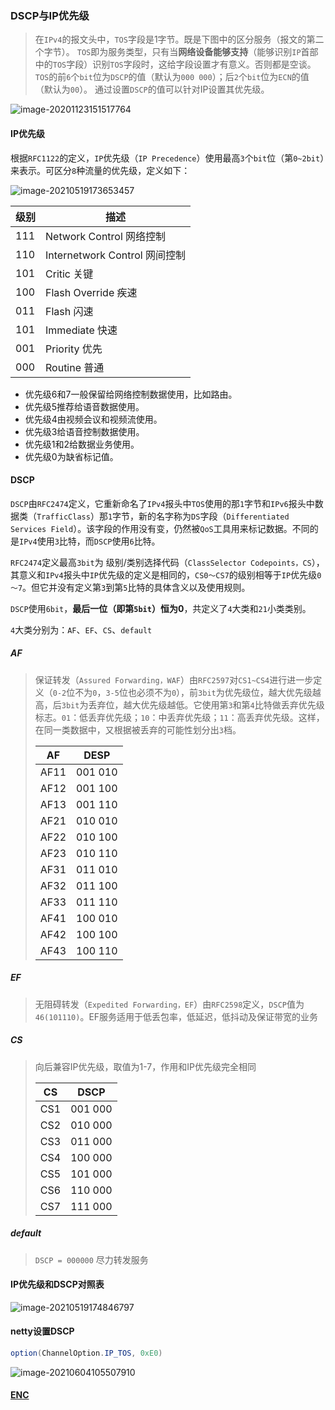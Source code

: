 ### DSCP与IP优先级

>   在`IPv4`的报文头中，`TOS`字段是1字节。既是下图中的区分服务（报文的第二个字节）。
>`TOS`即为服务类型，只有当**网络设备能够支持**（能够识别`IP`首部中的`TOS`字段）识别`TOS`字段时，这给字段设置才有意义。否则都是空谈。
>   `TOS`的前`6`个`bit`位为`DSCP`的值（默认为`000 000`）；后`2`个`bit`位为`ECN`的值（默认为`00`）。
>通过设置`DSCP`的值可以针对IP设置其优先级。

![image-20201123151517764](https://typroa12138.oss-cn-hangzhou.aliyuncs.com/image/2020/11/2020112315151717.png)



#### IP优先级

根据`RFC1122`的定义，`IP`优先级（`IP Precedence`）使用最高`3`个`bit`位（第`0~2bit`）来表示。可区分`8`种流量的优先级，定义如下：

![image-20210519173653457](https://typroa12138.oss-cn-hangzhou.aliyuncs.com/image/2021/05/2021051917365353.png)

| 级别 | 描述                           |
| ---- | ------------------------------ |
| 111  | Network Control  网络控制      |
| 110  | Internetwork Control  网间控制 |
| 101  | Critic  关键                   |
| 100  | Flash Override  疾速           |
| 011  | Flash  闪速                    |
| 101  | Immediate 快速                 |
| 001  | Priority 优先                  |
| 000  | Routine 普通                   |

-   优先级6和7一般保留给网络控制数据使用，比如路由。
-   优先级5推荐给语音数据使用。
-   优先级4由视频会议和视频流使用。
-   优先级3给语音控制数据使用。
-   优先级1和2给数据业务使用。
-   优先级0为缺省标记值。

#### DSCP

`DSCP`由`RFC2474`定义，它重新命名了`IPv4`报头中`TOS`使用的那`1`字节和`IPv6`报头中数据类（`TrafficClass`）那`1`字节，新的名字称为`DS`字段（`Differentiated Services Field`）。该字段的作用没有变，仍然被`QoS`工具用来标记数据。不同的是`IPv4`使用`3`比特，而`DSCP`使用`6`比特。

`RFC2474`定义最高`3bit`为 级别/类别选择代码（`ClassSelector Codepoints，CS`），其意义和`IPv4`报头中`IP`优先级的定义是相同的，`CS0～CS7`的级别相等于`IP`优先级`0～7`。但它并没有定义第`3`到第`5`比特的具体含义以及使用规则。

`DSCP`使用`6bit`，**最后一位（即第`5bit`）恒为0**，共定义了`4`大类和`21`小类类别。

`4`大类分别为：`AF`、`EF`、`CS`、`default`

##### AF

>   保证转发（`Assured Forwarding，WAF`）由`RFC2597`对`CS1~CS4`进行进一步定义（`0-2`位不为`0`，`3-5`位也必须不为`0`），前`3bit`为优先级位，越大优先级越高，后`3bit`为丢弃位，越大优先级越低。它使用第`3`和第`4`比特做丢弃优先级标志。`01`：低丢弃优先级；`10`：中丢弃优先级；`11`：高丢弃优先级。这样，在同一类数据中，又根据被丢弃的可能性划分出`3`档。
>
>   | AF   | DESP    |
>   | ---- | ------- |
>   | AF11 | 001 010 |
>   | AF12 | 001 100 |
>   | AF13 | 001 110 |
>   | AF21 | 010 010 |
>   | AF22 | 010 100 |
>   | AF23 | 010 110 |
>   | AF31 | 011 010 |
>   | AF32 | 011 100 |
>   | AF33 | 011 110 |
>   | AF41 | 100 010 |
>   | AF42 | 100 100 |
>   | AF43 | 100 110 |

##### EF

>   无阻碍转发（`Expedited Forwarding，EF`）由`RFC2598`定义，`DSCP`值为`46(101110)`。EF服务适用于低丢包率，低延迟，低抖动及保证带宽的业务

##### CS

>   向后兼容IP优先级，取值为1-7，作用和IP优先级完全相同
>
>   | CS   | DSCP    |
>   | ---- | ------- |
>   | CS1  | 001 000 |
>   | CS2  | 010 000 |
>   | CS3  | 011 000 |
>   | CS4  | 100 000 |
>   | CS5  | 101 000 |
>   | CS6  | 110 000 |
>   | CS7  | 111 000 |

##### default

>   `DSCP = 000000` 尽力转发服务

#### IP优先级和DSCP对照表

![image-20210519174846797](https://typroa12138.oss-cn-hangzhou.aliyuncs.com/image/2021/05/2021051917484646.png)

#### netty设置DSCP

```java
option(ChannelOption.IP_TOS, 0xE0)
```

![image-20210604105507910](https://typroa12138.oss-cn-hangzhou.aliyuncs.com/image/2021/06/202106041055088.png)

#### [ENC](https://blog.csdn.net/xxx_500/article/details/8584323)

